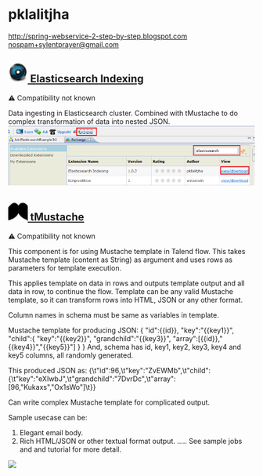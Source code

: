 # pklalitjha
  <http://spring-webservice-2-step-by-step.blogspot.com>
  <nospam+sylentprayer@gmail.com>

## <a href='./components/Elasticsearch Indexing/readme.md'><img src='./components/Elasticsearch Indexing/logo.jpg' width='40' height='40'> Elasticsearch Indexing</a>
 :warning: Compatibility not known

Data ingesting in Elasticsearch cluster. Combined with tMustache to do complex transformation of data into nested JSON.
<img src='./components/Elasticsearch Indexing/sample.jpg'>

## <a href='./components/tMustache/readme.md'><img src='./components/tMustache/logo.jpg' width='40' height='40'> tMustache</a>
 :warning: Compatibility not known

This component is for using Mustache template in Talend flow. This takes Mustache template (content as String) as argument  and uses rows as parameters for template execution.

This applies template on data in rows and outputs template output and all data in row, to continue the flow. Template can be any valid Mustache template, so it can transform rows into HTML, JSON or any other format.

Column names in schema must be same as variables in template.

Mustache template for producing JSON:
{
"id":{{id}},
"key":"{{key1}}",
"child":{
"key":"{{key2}}",
"grandchild":"{{key3}}",
"array":[{{id}},"{{key4}}","{{key5}}"]
}
}
And, schema has id, key1, key2, key3, key4 and key5 columns, all randomly generated.

This produced JSON as:
{\t"id":96,\t"key":"ZvEWMb",\t"child":{\t"key":"eXIwbJ",\t"grandchild":"7DvrDc",\t"array":[96,"Kukaxs","Ox1sWo"]\t}}

Can write complex Mustache template for complicated output.

Sample usecase can be:
1. Elegant email body.
2. Rich HTML/JSON or other textual format output.
.....
See sample jobs and and tutorial for more detail.
<img src='./components/tMustache/sample.jpg'>
